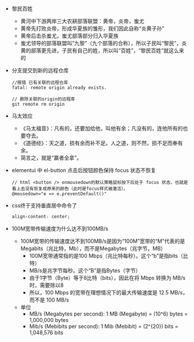 - 黎民百姓
  - 黄河中下游两岸三大农耕部落联盟：黄帝，炎帝，蚩尤
  - 黄帝先打败炎帝，形成华夏族的雏形，我们因此自称“炎黄子孙”
  - 黄帝后击杀蚩尤，蚩尤部落部分归入华夏族
  - 蚩尤领导的部落联盟叫“九黎”（九个部落的合称），所以子民叫“黎民”，炎黄的部落更先进，子民有自己的姓，所以叫“百姓”，“黎民百姓”就这么来的

- 分支提交到新的远程仓库
  ```
  //报错 已有关联的远程仓库
  fatal: remote origin already exists. 

  // 删除关联的origin的远程库
  git remote rm origin
  ```

- 马太效应
  - 《马太福音》：凡有的，还要加给他，叫他有余；凡没有的，连他所有的也要夺去。
  - 《道德经》：天之道，损有余而补不足。人之道，则不然，损不足而奉有余。
  - 简言之，就是“赢者全拿”。

- elementui 中 el-button 点击后按钮颜色保持 focus 状态不恢复
  ```
  // html <button /> onmousedown的默认策略鼠标按下后处于 focus 状态，也就是看上去没有恢复成原来的颜色（此时是focus样式被激活）。
  @mousedown="e => e.preventDefault()"
  ```

- css终于支持垂直居中命令了
  ```css
  align-content: center;
  ```

- 100M宽带传输速度为什么达不到100MB/s
  - 100M宽带的传输速度达不到100MB/s是因为“100M”宽带的“M”代表的是Megabits（兆比特，Mb），而不是Megabytes（兆字节，MB）
    - 100M宽带通常指的是100 Mbps（兆比特每秒）。这个“b”是指bits（比特）
    - MB/s是兆字节每秒。这个“B”是指Bytes（字节）
    - 由于1字节（Byte）等于8比特（bits），因此在将 Mbps 转换为 MB/s 时，需要除以8
    - 所以，100 Mbps 的宽带在理想情况下的最大传输速度是 12.5 MB/s，而不是 100 MB/s
  - 单位
    - MB/s (Megabytes per second): 1 MB (Megabyte) = (10^6) bytes = 1,000,000 bytes
    - Mib/s (Mebibits per second): 1 Mib (Mebibit) = (2^{20}) bits = 1,048,576 bits